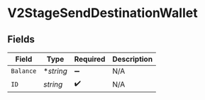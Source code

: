 # V2StageSendDestinationWallet


## Fields

| Field              | Type               | Required           | Description        |
| ------------------ | ------------------ | ------------------ | ------------------ |
| `Balance`          | **string*          | :heavy_minus_sign: | N/A                |
| `ID`               | *string*           | :heavy_check_mark: | N/A                |